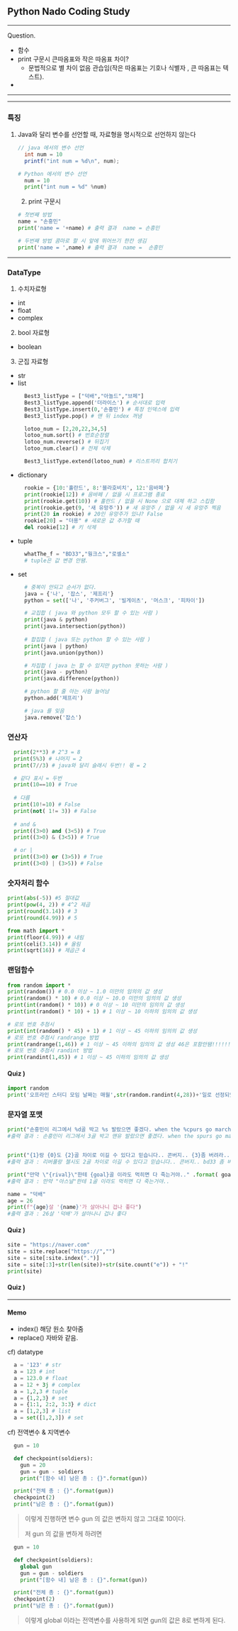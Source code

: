 ## Python Nado Coding Study
---
Question.

- 함수
- print 구문시 큰따옴표와 작은 따옴표 차이?
  - 문법적으로 별 차이 없음 관습임(작은 따옴표는 기호나 식별자 , 큰 따옴표는 텍스트).
- 

---
---

### 특징

1. Java와 달리 변수를 선언할 때, 자료형을 명시적으로 선언하지 않는다 

    ```java
    // java 에서의 변수 선언
      int num = 10
      printf("int num = %d\n", num);
    ```

    ```python
    # Python 에서의 변수 선언
      num = 10
      print("int num = %d" %num)
    ```

    2. print 구문시 

    ```python
    # 첫번째 방법
    name = "손흥민"
    print('name = '+name) # 출력 결과  name = 손흥민

    # 두번째 방법 콤마로 할 시 앞에 뛰어쓰기 한칸 생김
    print('name = ',name) # 출력 결과  name =  손흥민 
    ```

---
### DataType

1. 수치자료형
  - int
  - float
  - complex

2. bool 자료형
  - boolean

3. 군집 자료형
  - str
  - list
    ```python
      Best3_listType = ["덕배","아놀드","브페"]
      Best3_listType.append('더라이스') # 순서대로 입력
      Best3_listType.insert(0,'손흥민') # 특정 인덱스에 입력
      Best3_listType.pop() # 맨 뒤 index 꺼냄

      lotoo_num = [2,20,22,34,5]
      lotoo_num.sort() # 번호순정렬
      lotoo_num.reverse() # 뒤집기
      lotoo_num.clear() # 전체 삭제

      Best3_listType.extend(lotoo_num) # 리스트끼리 합치기
    ```
  - dictionary
    ```python
      rookie = {10:'홀란드', 8:'블라호비치', 12:'음바페'}
      print(rookie[12]) # 음바페 / 없을 시 프로그램 종료
      print(rookie.get(10)) # 홀란드 / 없을 시 None 으로 대체 하고 스킵함
      print(rookie.get(9, '새 유망주')) # 새 유망주 / 없을 시 새 유망주 찍음
      print(20 in rookie) # 20인 유망주가 있냐? False
      rookie[20] = "더용" # 새로운 값 추가할 때
      del rookie[12] # 키 삭제
    ```
  - tuple
    ```python
      whatThe_f = "BD33","웡크스","로셀소"
      # tuple은 값 변경 안됌.
    ```
  - set
    ```python
      # 중복이 안되고 순서가 없다.
      java = {'나', '잡스', '제프리'}
      python = set(['나', '주커버그', '빌게이츠', '머스크', '피차이'])

      # 교집합 ( java 와 python 모두 할 수 있는 사람 )
      print(java & python) 
      print(java.intersection(python))
      
      # 합집합 ( java 또는 python 할 수 있는 사람 )
      print(java | python) 
      print(java.union(python))

      # 차집합 ( java 는 할 수 있지만 python 못하는 사람 )
      print(java - python)
      print(java.difference(python))

      # python 할 줄 아는 사람 늘어남
      python.add('제프리')

      # java 를 잊음
      java.remove('잡스')
    ```


### 연산자

```python
  print(2**3) # 2^3 = 8
  print(5%3) # 나머지 = 2
  print(7//3) # java와 달리 슬래시 두번!! 몫 = 2

  # 같다 표시 = 두번
  print(10==10) # True
    
  # 다름
  print(10!=10) # False
  print(not( 1!= 3)) # False
    
  # and &
  print((3>0) and (3<5)) # True
  print((3>0) & (3<5)) # True

  # or |
  print((3>0) or (3>5)) # True
  print((3<0) | (3>5)) # False
```

### 숫자처리 함수
```python
print(abs(-5)) #5 절대값
print(pow(4, 2)) # 4^2 제곱
print(round(3.14)) # 3
print(round(4.99)) # 5

from math import *
print(floor(4.99)) # 내림
print(celi(3.14)) # 올림
print(sqrt(16)) # 제곱근 4
```


### 랜덤함수

```python
from random import *
print(random()) # 0.0 이상 ~ 1.0 미만의 임의의 값 생성
print(random() * 10) # 0.0 이상 ~ 10.0 미만의 임의의 값 생성
print(int(random() * 10)) # 0 이상 ~ 10 미만의 임의의 값 생성
print(int(random() * 10) + 1) # 1 이상 ~ 10 이하의 임의의 값 생성

# 로또 번호 추첨시
print(int(random() * 45) + 1) # 1 이상 ~ 45 이하의 임의의 값 생성
# 로또 번호 추첨시 randrange 방법
print(randrange(1,46)) # 1 이상 ~ 45 이하의 임의의 값 생성 46은 포함안됌!!!!!!!!!!!!!
# 로또 번호 추첨시 randint 방법
print(randint(1,45)) # 1 이상 ~ 45 이하의 임의의 값 생성
```

#### Quiz )
```python
import random
print('오프라인 스터디 모임 날짜는 매월',str(random.randint(4,28))+'일로 선정되었습니다.')
```


### 문자열 포맷
```python
print("손흥민이 리그에서 %d골 박고 %s 발랐으면 좋겠다. when the %cpurs go marching in!!" % (3, "맨유", "s"))
#출력 결과 : 손흥민이 리그에서 3골 박고 맨유 발랐으면 좋겠다. when the spurs go marching in!!


print("{1}랑 {0}도 {2}골 차이로 이길 수 있다고 믿습니다.. 콘버지.. {3}좀 버려라.." .format("첼시", "리버풀", 2, "bd33 "))
#출력 결과 : 리버풀랑 첼시도 2골 차이로 이길 수 있다고 믿습니다.. 콘버지.. bd33 좀 버려라..

print("만약 \"{rival}\"한테 {goal}골 이라도 먹히면 다 죽는거야.." .format( goal = 1,rival = "아스널"))
#출력 결과 : 만약 "아스널"한테 1골 이라도 먹히면 다 죽는거야..

name = "덕배"
age = 26
print(f"{age}살 '{name}'가 살아나니 겁나 좋다")
#출력 결과 : 26살 '덕배'가 살아나니 겁나 좋다
```

#### Quiz )
```python
site = "https://naver.com"
site = site.replace("https://","")
site = site[:site.index(".")]
site = site[:3]+str(len(site))+str(site.count("e")) + "!"
print(site)
```


#### Quiz ) 


---
#### Memo

- index() 해당 원소 찾아줌
- replace() 자바와 같음.

cf) datatype
  ```python
    a = '123' # str
    a = 123 # int
    a = 123.0 # float
    a = 12 + 3j # complex
    a = 1,2,3 # tuple
    a = {1,2,3} # set
    a = {1:1, 2:2, 3:3} # dict
    a = [1,2,3] # list
    a = set([1,2,3]) # set
  ```


cf) 전역변수 & 지역변수
  ```python
    gun = 10

    def checkpoint(soldiers):
      gun = 20
      gun = gun - soldiers
      print("[함수 내] 남은 총 : {}".format(gun))

    print("전체 총 : {}".format(gun))
    checkpoint(2)
    print("남은 총 : {}".format(gun))
  ```
  > 이렇게 진행하면 변수 gun 의 값은 변하지 않고 그대로 10이다.
  >
  > 저 gun 의 값을 변하게 하려면

  ```python
    gun = 10

    def checkpoint(soldiers):
      global gun
      gun = gun - soldiers
      print("[함수 내] 남은 총 : {}".format(gun))

    print("전체 총 : {}".format(gun))
    checkpoint(2)
    print("남은 총 : {}".format(gun))
  ```
  > 이렇게 global 이라는 전역변수를 사용하게 되면 gun의 값은 8로 변하게 된다.